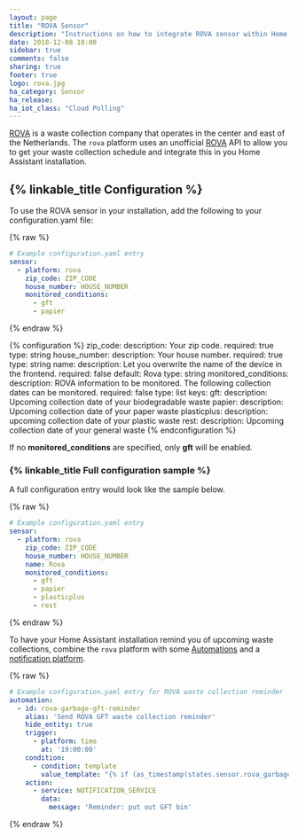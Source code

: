 ```yaml
---
layout: page
title: "ROVA Sensor"
description: "Instructions on how to integrate ROVA sensor within Home Assistant."
date: 2018-12-08 18:00
sidebar: true
comments: false
sharing: true
footer: true
logo: rova.jpg
ha_category: Sensor
ha_release: 
ha_iot_class: "Cloud Polling"
---
```


[ROVA](https://rova.nl) is a waste collection company that operates in the center and east of the Netherlands. The `rova` platform uses an unofficial [ROVA](https://rova.nl) API to allow you to get your waste collection schedule and integrate this in you Home Assistant installation.

## {% linkable_title Configuration %}

To use the ROVA sensor in your installation, add the following to your configuration.yaml file:

{% raw %}
```yaml
# Example configuration.yaml entry
sensor:
  - platform: rova
    zip_code: ZIP_CODE
    house_number: HOUSE_NUMBER
    monitored_conditions:
      - gft
      - papier
```
{% endraw %}

{% configuration %}
zip_code:
  description: Your zip code.
  required: true
  type: string
house_number:
  description: Your house number.
  required: true
  type: string
name:
  description: Let you overwrite the name of the device in the frontend.
  required: false
  default: Rova
  type: string
monitored_conditions:
  description: ROVA information to be monitored. The following collection dates can be monitored.
  required: false
  type: list
  keys:
    gft:
      description: Upcoming collection date of your biodegradable waste
    papier:
      description: Upcoming collection date of your paper waste
    plasticplus:
      description: upcoming collection date of your plastic waste
    rest:
      description: Upcoming collection date of your general waste
{% endconfiguration %}

If no **monitored_conditions** are specified, only **gft** will be enabled.

### {% linkable_title Full configuration sample %}

A full configuration entry would look like the sample below.

{% raw %}
```yaml
# Example configuration.yaml entry
sensor:
  - platform: rova
    zip_code: ZIP_CODE
    house_number: HOUSE_NUMBER
    name: Rova
    monitored_conditions:
      - gft
      - papier
      - plasticplus
      - rest
```
{% endraw %}

To have your Home Assistant installation remind you of upcoming waste collections, combine the `rova` platform with some [Automations](/docs/automation/) and a [notification platform](/components/notify/).

{% raw %}
```yaml
# Example configuration.yaml entry for ROVA waste collection reminder
automation:
  - id: rova-garbage-gft-reminder
    alias: 'Send ROVA GFT waste collection reminder'
    hide_entity: true
    trigger:
      - platform: time
        at: '19:00:00'
    condition:
      - condition: template
        value_template: "{% if (as_timestamp(states.sensor.rova_garbage_gft.state) - as_timestamp(now())) < 43200 %}true{% endif %}"
    action:
      - service: NOTIFICATION_SERVICE
        data:
          message: 'Reminder: put out GFT bin'

```
{% endraw %}
